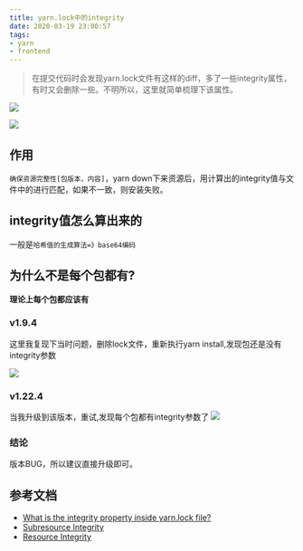 ```yaml
---
title: yarn.lock中的integrity
date: 2020-03-19 23:00:57
tags:
- yarn
- frontend
---
```

> 在提交代码时会发现yarn.lock文件有这样的diff，多了一些integrity属性，有时又会删除一些。不明所以，这里就简单梳理下该属性。

![](https://i.imgur.com/ZuxPmBc.png)

![](https://i.imgur.com/H7gXr8t.jpg)

## 作用
`确保资源完整性[包版本，内容]`，yarn down下来资源后，用计算出的integrity值与文件中的进行匹配，如果不一致，则安装失败。

## integrity值怎么算出来的
一般是`哈希值的生成算法=》base64编码`


## 为什么不是每个包都有?
__理论上每个包都应该有__


### v1.9.4
这里我复现下当时问题，删除lock文件，重新执行yarn install,发现包还是没有integrity参数

 ![](https://i.imgur.com/m8wleBK.png)
 
###  v1.22.4
 当我升级到该版本，重试,发现每个包都有integrity参数了
  ![](https://i.imgur.com/X65ldCD.png)
  
### 结论
版本BUG，所以建议直接升级即可。  

## 参考文档

- [What is the integrity property inside yarn.lock file?](https://stackoverflow.com/questions/53540429/what-is-the-integrity-property-inside-yarn-lock-file)
- [Subresource Integrity](https://developer.mozilla.org/zh-CN/docs/Web/Security/%E5%AD%90%E8%B5%84%E6%BA%90%E5%AE%8C%E6%95%B4%E6%80%A7)
- [Resource Integrity](https://w3c.github.io/webappsec-subresource-integrity/#resource-integrity)